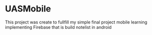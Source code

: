 # UASMobile
This project was create to fullfill my simple final project mobile learning implementing Firebase that is build notelist in android

